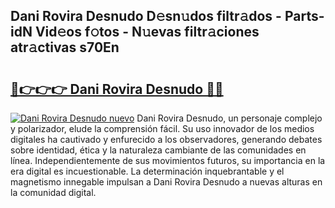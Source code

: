 ## Dani Rovira Desnudo D𝚎sn𝚞dos filtr𝚊dos - Parts-idN Vid𝚎os f𝚘tos - N𝚞evas filtr𝚊ciones atr𝚊ctivas s70En

# <h2><a href="http://mb9gioc.tromn.icu/?c=Dani+Rovira+Desnudo">🔗👉👉👉 Dani Rovira Desnudo 🔗🔗</a></h2>

[![Dani Rovira Desnudo nuevo](https://i.imgur.com/pEAQMta.gif)](http://mb9gioc.tromn.icu/?c=Dani+Rovira+Desnudo)
Dani Rovira Desnudo, un personaje complejo y polarizador, elude la comprensión fácil. Su uso innovador de los medios digitales ha cautivado y enfurecido a los observadores, generando debates sobre identidad, ética y la naturaleza cambiante de las comunidades en línea. Independientemente de sus movimientos futuros, su importancia en la era digital es incuestionable. La determinación inquebrantable y el magnetismo innegable impulsan a Dani Rovira Desnudo a nuevas alturas en la comunidad digital.
